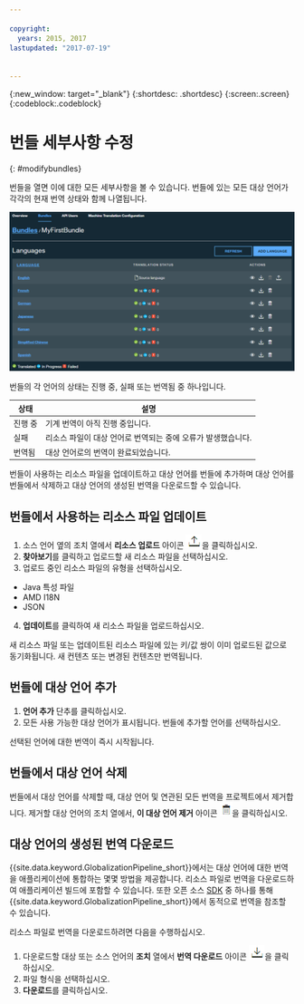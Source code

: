 ```yaml
---

copyright:
  years: 2015, 2017
lastupdated: "2017-07-19"


---
```


{:new_window: target="_blank"}
{:shortdesc: .shortdesc}
{:screen:.screen}
{:codeblock:.codeblock}

# 번들 세부사항 수정
{: #modifybundles}

번들을 열면 이에 대한 모든 세부사항을 볼 수 있습니다. 번들에 있는 모든 대상 언어가 각각의 현재 번역 상태와 함께 나열됩니다.

![번들 세부사항 페이지에서는 번들과 해당 번역에 대한 정보를 표시합니다.](images/bundleDetails.png)

번들의 각 언어의 상태는 진행 중, 실패 또는 번역됨 중 하나입니다.

| 상태   | 설명        |
|--------|-------------|
| 진행 중     | 기계 번역이 아직 진행 중입니다.|
| 실패   | 리소스 파일이 대상 언어로 번역되는 중에 오류가 발생했습니다.|
| 번역됨     | 대상 언어로의 번역이 완료되었습니다.|

번들이 사용하는 리소스 파일을 업데이트하고 대상 언어를 번들에 추가하며 대상 언어를 번들에서 삭제하고 대상 언어의 생성된 번역을 다운로드할 수 있습니다.

## 번들에서 사용하는 리소스 파일 업데이트

1. 소스 언어 옆의 조치 열에서 **리소스 업로드** 아이콘 ![이 아이콘을 선택하여 새 리소스 파일 업로드](images/uploadIcon.png)을 클릭하십시오.
2. **찾아보기**를 클릭하고 업로드할 새 리소스 파일을 선택하십시오.
3. 업로드 중인 리소스 파일의 유형을 선택하십시오.
 * Java 특성 파일
 * AMD I18N
 * JSON
4. **업데이트**를 클릭하여 새 리소스 파일을 업로드하십시오.

새 리소스 파일 또는 업데이트된 리소스 파일에 있는 키/값 쌍이 이미 업로드된 값으로 동기화됩니다. 새 컨텐츠 또는 변경된 컨텐츠만 번역됩니다.

## 번들에 대상 언어 추가

1. **언어 추가** 단추를 클릭하십시오.
2. 모든 사용 가능한 대상 언어가 표시됩니다. 번들에 추가할 언어를 선택하십시오.

선택된 언어에 대한 번역이 즉시 시작됩니다.

## 번들에서 대상 언어 삭제

번들에서 대상 언어를 삭제할 때, 대상 언어 및 연관된 모든 번역을 프로젝트에서 제거합니다. 제거할 대상 언어의 조치 열에서, **이 대상 언어 제거** 아이콘 ![이 대상 언어 제거 휴지통 아이콘 선택](images/trashIcon.png)을 클릭하십시오.

## 대상 언어의 생성된 번역 다운로드

{{site.data.keyword.GlobalizationPipeline_short}}에서는 대상 언어에 대한 번역을 애플리케이션에 통합하는 몇몇 방법을 제공합니다. 리소스 파일로 번역을 다운로드하여 애플리케이션 빌드에 포함할 수 있습니다. 또한 오픈 소스 [SDK](https://github.com/IBM-Bluemix/gp-common) 중 하나를 통해 {{site.data.keyword.GlobalizationPipeline_short}}에서 동적으로 번역을 참조할 수 있습니다. 

<!-- For information on {{site.data.keyword.GlobalizationPipeline_full}} SDKs, see <link>. -->

리소스 파일로 번역을 다운로드하려면 다음을 수행하십시오. 

1. 다운로드할 대상 또는 소스 언어의 **조치** 열에서 **번역 다운로드** 아이콘 ![다운로드 아이콘을 선택하여 대상 언어의 소스 키 또는 번역 다운로드](images/downloadIcon.png)을 클릭하십시오.
2. 파일 형식을 선택하십시오.
3. **다운로드**를 클릭하십시오.
